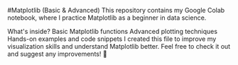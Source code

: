 #Matplotlib (Basic & Advanced)
This repository contains my Google Colab notebook, where I practice Matplotlib as a beginner in data science.

What's inside?
Basic Matplotlib functions
Advanced plotting techniques
Hands-on examples and code snippets
I created this file to improve my visualization skills and understand Matplotlib better. Feel free to check it out and suggest any improvements! 🚀
